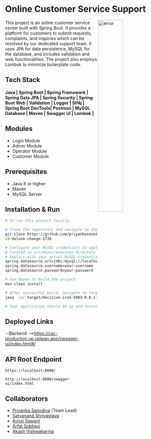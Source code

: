

# Online Customer Service Support

<img
  align="right"
        width="40%"
        src="https://www.shiprocket.in/wp-content/uploads/2019/01/Customer-support-tools-1.jpg"
        alt="error"
      />
This project is an online customer service center built with Spring Boot. It provides a platform for customers to submit requests, complaints, and inquiries which can be resolved by our dedicated support team. It uses JPA for data persistence, MySQL for the database, and includes validation and web functionalities. The project also employs Lombok to minimize boilerplate code.


## Tech Stack

#### Java | Spring Boot | Spring Framework | Spring Data JPA | Spring Security | Spring Boot Web | Validation | Logger | Slf4j | Spring Boot DevTools| Postman | MySQL Database | Maven | Swagger UI | Lombok |
## Modules
- Login Module
- Admin Module
- Operator Module
- Customer Module

## Prerequisites

- Java 8 or higher
- Maven
- MySQL Server

## Installation & Run
```bash
# To run this project locally:

# Clone the repository and navigate to the directory
git clone https://github.com/priyankasanodiya14/deluxe-change-1738.git
cd deluxe-change-1738

# Configure your MySQL credentials in application.properties
# located in src/main/resources directory
# Replace with your actual MySQL credentials
spring.datasource.url=jdbc:mysql://localhost:3306/your-database-name
spring.datasource.username=your-username
spring.datasource.password=your-password

# Use Maven to build the project
mvn clean install

# After successful build, navigate to target directory and run the jar file
java -jar target/decisive-iron-5903-0.0.1-SNAPSHOT.jar

# Your application should be up and running at http://localhost:8080.
```
## Deployed Links
--Backend -->https://csc-production.up.railway.app/swagger-ui/index.html#/

## API Root Endpoint

```
https://localhost:8080/
```

```
http://localhost:8080/swagger-ui/index.html
```

## Collaborators

- [Priyanka Sanodiya](https://github.com/priyankasanodiya14) (Team Lead)
- [Satyanand Shrivastava](https://github.com/Satya2008)
- [Aviraj Sawant](https://github.com/Sawantaviraj2) 
- [Arfat Siddiqui](https://github.com/SiddiquiArfat) 
- [Akash Vishwakarma](https://github.com/akashvishwakarma27)



